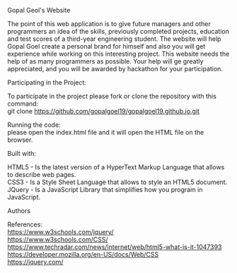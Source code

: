 
Gopal Geol's Website

The point of this web application is to give future managers and other programmers an idea of the skills,
previously completed projects, education and test scores of a third-year engineering student. 
The website will help Gopal Goel create a personal brand for himself and also you will get experience while 
working on this interesting project. This website needs the
help of as many programmers as possible. Your help will ge greatly appreciated, and you will be awarded by hackathon
for your participation.

Participating in the Project:

To participate in the project please fork or clone the repository with this command:  
git clone https://github.com/gopalgoel19/gopalgoel19.github.io.git

Running the code:  
please open the index.html file and it will open the HTML file on the browser.

Built with:

HTML5 - Is the latest version of a HyperText Markup Language that allows to describe web pages.  
CSS3 - Is a Style Sheet Language that allows to style an HTML5 document.  
JQuery - Is a JavaScript Library that simplifies how you program in JavaScript.  


Authors


References:  
https://www.w3schools.com/jquery/  
https://www.w3schools.com/CSS/  
https://www.techradar.com/news/internet/web/html5-what-is-it-1047393  
https://developer.mozilla.org/en-US/docs/Web/CSS  
https://jquery.com/  

